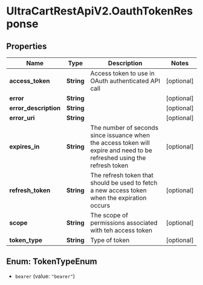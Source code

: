 # UltraCartRestApiV2.OauthTokenResponse

## Properties
Name | Type | Description | Notes
------------ | ------------- | ------------- | -------------
**access_token** | **String** | Access token to use in OAuth authenticated API call | [optional] 
**error** | **String** |  | [optional] 
**error_description** | **String** |  | [optional] 
**error_uri** | **String** |  | [optional] 
**expires_in** | **String** | The number of seconds since issuance when the access token will expire and need to be refreshed using the refresh token | [optional] 
**refresh_token** | **String** | The refresh token that should be used to fetch a new access token when the expiration occurs | [optional] 
**scope** | **String** | The scope of permissions associated with teh access token | [optional] 
**token_type** | **String** | Type of token | [optional] 


<a name="TokenTypeEnum"></a>
## Enum: TokenTypeEnum


* `bearer` (value: `"bearer"`)




